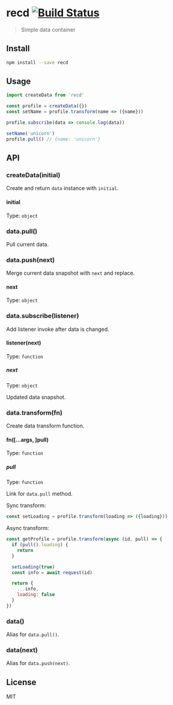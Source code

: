 # recd [![Build Status][travis-image]][travis-url]

> Simple data container

## Install

```sh
npm install --save recd
```

## Usage

```js
import createData from 'recd'

const profile = createData({})
const setName = profile.transform(name => ({name}))

profile.subscribe(data => console.log(data))

setName('unicorn')
profile.pull() // {name: 'unicorn'}
```

## API

### createData(initial)

Create and return `data` instance with `initial`.

#### initial

Type: `object`

### data.pull()

Pull current data.

### data.push(next)

Merge current data snapshot with `next` and replace.

#### next

Type: `object`

### data.subscribe(listener)

Add listener invoke after data is changed.

#### listener(next)

Type: `function`

##### next

Type: `object`

Updated data snapshot.

### data.transform(fn)

Create data transform function.

#### fn([...args, ]pull)

Type: `function`

##### pull

Type: `function`

Link for `data.pull` method.

Sync transform:

```js
const setLoading = profile.transform(loading => ({loading}))
```

Async transform:

```js
const getProfile = profile.transform(async (id, pull) => {
  if (pull().loading) {
    return 
  }

  setLoading(true)
  const info = await request(id)

  return {
    ...info, 
    loading: false 
  }
})
```

### data()

Alias for `data.pull()`.

### data(next)

Alias for `data.push(next)`.

## License

MIT

[travis-url]: https://travis-ci.org/andrepolischuk/recd
[travis-image]: https://travis-ci.org/andrepolischuk/recd.svg?branch=master
